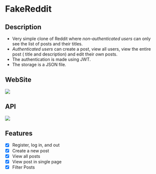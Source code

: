 # FakeReddit

## Description
- Very simple clone of Reddit where *_non-authenticated users_* can only see the list of posts and their titles.
- *_Authenticated users_* can create a post, view all users, view the entire post ( title and description) and edit their *own* posts.
- The authentication is made using JWT.
- The storage is a JSON file.


## WebSite
<img src="https://user-images.githubusercontent.com/62404655/231545132-aabd80d9-5811-43b3-92b8-c2d19ab1717c.png">

## API
<img src="https://user-images.githubusercontent.com/62404655/231545463-c35bc793-6c94-4034-a780-9ed5a63abe3b.png">

## Features

- [x] Register, log in, and out
- [x] Create a new post
- [x] View all posts
- [x] View post in single page
- [x] Filter Posts
